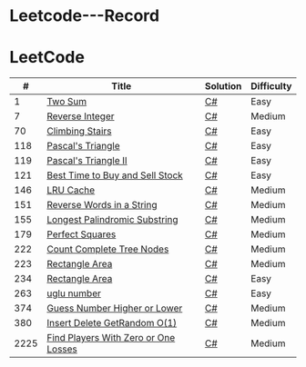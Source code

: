 # Leetcode---Record






LeetCode
========


| # | Title | Solution | Difficulty |
|---| ----- | -------- | ---------- |
|1|[Two Sum](https://leetcode.com/problems/two-sum/) | [C#](https://github.com/kkbbg3107/Leetcode---Record/issues/1)|Easy|
|7|[Reverse Integer](https://leetcode.com/problems/climbing-stairs/description/) | [C#](https://github.com/kkbbg3107/Leetcode---Record/issues/2)|Medium|
|70|[Climbing Stairs](https://leetcode.com/problems/two-sum/) | [C#](https://github.com/kkbbg3107/Leetcode---Record/issues/9)|Easy|
|118|[Pascal's Triangle](https://leetcode.com/problems/pascals-triangle/solutions/) | [C#](https://github.com/kkbbg3107/Leetcode---Record/issues/10)|Easy|
|119|[Pascal's Triangle II](https://leetcode.com/problems/pascals-triangle-ii/description/) | [C#](https://github.com/kkbbg3107/Leetcode---Record/issues/11)|Easy|
|121|[Best Time to Buy and Sell Stock](https://leetcode.com/problems/best-time-to-buy-and-sell-stock/description/) | [C#](https://github.com/kkbbg3107/Leetcode---Record/issues/12)|Easy|
|146|[LRU Cache](https://leetcode.com/problems/lru-cache/description/) | [C#](https://github.com/kkbbg3107/Leetcode---Record/issues/13)|Medium|
|151|[Reverse Words in a String](https://leetcode.com/problems/reverse-words-in-a-string/) | [C#](https://github.com/kkbbg3107/Leetcode---Record/issues/3)|Medium|
|155|[Longest Palindromic Substring](https://leetcode.com/problems/longest-palindromic-substring/) | [C#](https://github.com/kkbbg3107/Leetcode---Record/issues/3)|Medium|
|179|[Perfect Squares](https://leetcode.com/problems/perfect-squares/description/) | [C#](https://github.com/kkbbg3107/Leetcode---Record/issues/14)|Medium|
|222|[Count Complete Tree Nodes](https://leetcode.com/problems/count-complete-tree-nodes/) | [C#](https://github.com/kkbbg3107/Leetcode---Record/issues/3)|Medium|
|223|[Rectangle Area](https://leetcode.com/problems/rectangle-area/) | [C#](https://github.com/kkbbg3107/Leetcode---Record/issues/3)|Medium|
|234|[Rectangle Area](https://leetcode.com/problems/palindrome-linked-list/description/) | [C#](https://github.com/kkbbg3107/Leetcode---Record/issues/15)|Easy|
|263|[uglu number](https://leetcode.com/problems/ugly-number/) | [C#](https://github.com/kkbbg3107/Leetcode---Record/issues/8)|Easy|
|374|[Guess Number Higher or Lower](https://leetcode.com/problems/guess-number-higher-or-lower/) | [C#](https://github.com/kkbbg3107/Leetcode---Record/issues/3)|Medium|
|380|[Insert Delete GetRandom O(1)](https://leetcode.com/problems/insert-delete-getrandom-o1/) | [C#](https://github.com/kkbbg3107/Leetcode---Record/issues/17)|Medium|
|2225|[Find Players With Zero or One Losses](https://leetcode.com/problems/find-players-with-zero-or-one-losses/) | [C#](https://github.com/kkbbg3107/Leetcode---Record/issues/16)|Medium|






